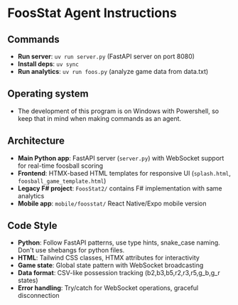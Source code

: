 # FoosStat Agent Instructions

## Commands
- **Run server**: `uv run server.py` (FastAPI server on port 8080)
- **Install deps**: `uv sync`
- **Run analytics**: `uv run foos.py` (analyze game data from data.txt)

## Operating system
- The development of this program is on Windows with Powershell, so keep that in mind when making commands as an agent.

## Architecture
- **Main Python app**: FastAPI server (`server.py`) with WebSocket support for real-time foosball scoring
- **Frontend**: HTMX-based HTML templates for responsive UI (`splash.html`, `foosball_game_template.html`)
- **Legacy F# project**: `FoosStat2/` contains F# implementation with same analytics
- **Mobile app**: `mobile/foosstat/` React Native/Expo mobile version

## Code Style
- **Python**: Follow FastAPI patterns, use type hints, snake_case naming. Don't use shebangs for python files.
- **HTML**: Tailwind CSS classes, HTMX attributes for interactivity
- **Game state**: Global state pattern with WebSocket broadcasting
- **Data format**: CSV-like possession tracking (b2,b3,b5,r2,r3,r5,g_b,g_r states)
- **Error handling**: Try/catch for WebSocket operations, graceful disconnection
